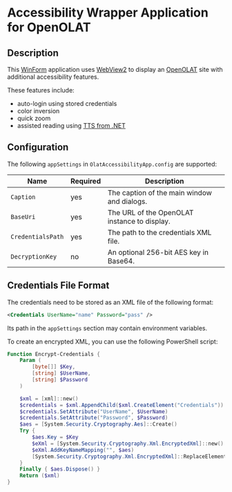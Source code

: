 Accessibility Wrapper Application for OpenOLAT
==============================================


Description
-----------
This [WinForm](https://docs.microsoft.com/en-us/dotnet/desktop/winforms/overview/?view=netdesktop-6.0)
application uses [WebView2](https://docs.microsoft.com/en-us/microsoft-edge/webview2/)
to display an [OpenOLAT](https://www.openolat.com/) site with additional
accessibility features.

These features include:
- auto-login using stored credentials
- color inversion
- quick zoom
- assisted reading using [TTS from .NET](https://docs.microsoft.com/en-us/dotnet/api/system.speech.synthesis)


Configuration
-------------
The following `appSettings` in `OlatAccessibilityApp.config` are supported:

| Name              | Required | Description                                  |
| ----------------- | -------- | -------------------------------------------- |
| `Caption`         | yes      | The caption of the main window and dialogs.  |
| `BaseUri`         | yes      | The URL of the OpenOLAT instance to display. |
| `CredentialsPath` | yes      | The path to the credentials XML file.        |
| `DecryptionKey`   | no       | An optional 256-bit AES key in Base64.       |


Credentials File Format
-----------------------
The credentials need to be stored as an XML file of the following format:

```xml
<Credentials UserName="name" Password="pass" />
```

Its path in the `appSettings` section may contain environment variables.

To create an encrypted XML, you can use the following PowerShell script:

```powershell
Function Encrypt-Credentials {
    Param (
        [byte[]] $Key,
        [string] $UserName,
        [string] $Password
    )

    $xml = [xml]::new()
    $credentials = $xml.AppendChild($xml.CreateElement("Credentials"))
    $credentials.SetAttribute("UserName", $UserName)
    $credentials.SetAttribute("Password", $Password)
    $aes = [System.Security.Cryptography.Aes]::Create()
    Try {
        $aes.Key = $Key
        $eXml = [System.Security.Cryptography.Xml.EncryptedXml]::new()
        $eXml.AddKeyNameMapping("", $aes)
        [System.Security.Cryptography.Xml.EncryptedXml]::ReplaceElement($credentials, $eXml.Encrypt($credentials, ""), $false)
    }
    Finally { $aes.Dispose() }
    Return ($xml)
}
```
